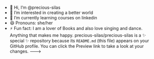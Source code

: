 - 👋 Hi, I’m @precious-silas
- 👀 I’m interested in creating a better world
- 🌱 I’m currently learning courses on linkedin
- 😄 Pronouns: she/her
- ⚡ Fun fact: I am a lover of Books and also love singing and dance. Anything that makes me happy.
precious-silas/precious-silas is a ✨ special ✨ repository because its `README.md` (this file) appears on your GitHub profile.
You can click the Preview link to take a look at your changes.
--->
